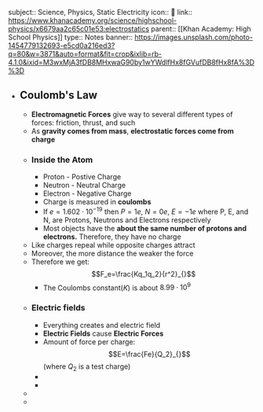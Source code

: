 subject:: Science, Physics, Static Electricity
icon:: 🔬
link:: https://www.khanacademy.org/science/highschool-physics/x6679aa2c65c01e53:electrostatics
parent:: [[Khan Academy: High School Physics]] 
type:: Notes
banner:: https://images.unsplash.com/photo-1454779132693-e5cd0a216ed3?q=80&w=3871&auto=format&fit=crop&ixlib=rb-4.1.0&ixid=M3wxMjA3fDB8MHxwaG90by1wYWdlfHx8fGVufDB8fHx8fA%3D%3D

- ## Coulomb's Law
	- **Electromagnetic Forces** give way to several different types of forces: friction, thrust, and such
	- As **gravity comes from mass**, **electrostatic forces come from charge**
	- ### Inside the Atom
		- Proton - Postive Charge
		- Neutron - Neutral Charge
		- Electron - Negative Charge
		- Charge is measured in **coulombs**
		- If $e=1.602\cdot10^{-19}$ then $P=1e$, $N=0e$, $E=-1e$ where P, E, and N, are Protons, Neutrons and Electrons respectively
		- Most objects have the **about the same number of protons and electrons.** Therefore, they have no charge
	- Like charges repeal while opposite charges attract
	- Moreover, the more distance the weaker the force
	- Therefore we get:
	  $$F_e=\frac{Kq_1q_2}{r^2}_{}$$
		- The Coulombs constant($K$) is about $8.99\cdot10^9$
	- ### Electric fields
		- Everything creates and electric field
		- **Electric Fields** cause **Electric Forces**
		- Amount of force per charge:
		  $$E=\frac{Fe}{Q_2}_{}$$
		  (where $Q_2$ is a test charge)
		-
		-
	-
	-